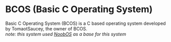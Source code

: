 # BCOS (Basic C Operating System)
Basic C Operating System (BCOS) is a C based operating system developed by TomaotSaucey, the owner of BCOS. <br/>
*note: this system used [NoobOS](https://github.com/vinsdragonis/NoobOS) as a base for this system*